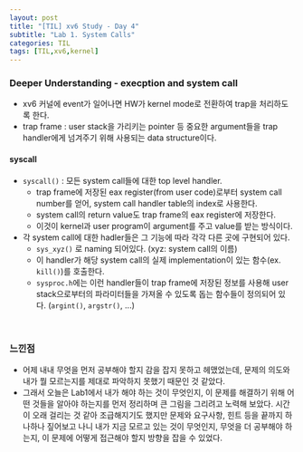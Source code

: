 ```yaml
---
layout: post
title: "[TIL] xv6 Study - Day 4"
subtitle: "Lab 1. System Calls"
categories: TIL
tags: [TIL,xv6,kernel]
---
```


### Deeper Understanding - execption and system call

- xv6 커널에 event가 일어나면 HW가 kernel mode로 전환하여 trap을 처리하도록 한다.
- trap frame : user stack을 가리키는 pointer 등 중요한 argument들을 trap handler에게 넘겨주기 위해 사용되는 data structure이다.

#### syscall
- `syscall()` : 모든 system call들에 대한 top level handler.
  - trap frame에 저장된 eax register(from user code)로부터 system call number를 얻어, system call handler table의 index로 사용한다.
  - system call의 return value도 trap frame의 eax register에 저장한다.
  - 이것이 kernel과 user program이 argument를 주고 value를 받는 방식이다.
- 각 system call에 대한 hadler들은 그 기능에 따라 각각 다른 곳에 구현되어 있다.
  - `sys_xyz()` 로 naming 되어있다. (xyz: system call의 이름)
  - 이 handler가 해당 system call의 실제 implementation이 있는 함수(ex. `kill()`)를 호출한다.
  - `sysproc.h`에는 이런 handler들이 trap frame에 저장된 정보를 사용해 user stack으로부터의 파라미터들을 가져올 수 있도록 돕는 함수들이 정의되어 있다. (`argint()`, `argstr()`, ...)

<br>

### 느낀점
- 어제 내내 무엇을 먼저 공부해야 할지 감을 잡지 못하고 헤맸었는데, 문제의 의도와 내가 뭘 모르는지를 제대로 파악하지 못했기 때문인 것 같았다.
- 그래서 오늘은 Lab1에서 내가 해야 하는 것이 무엇인지, 이 문제를 해결하기 위해 어떤 것들을 알아야 하는지를 먼저 정리하며 큰 그림을 그리려고 노력해 보았다. 시간이 오래 걸리는 것 같아 조급해지기도 했지만 문제와 요구사항, 힌트 등을 끝까지 하나하나 짚어보고 나니 내가 지금 모르고 있는 것이 무엇인지, 무엇을 더 공부해야 하는지, 이 문제에 어떻게 접근해야 할지 방향을 잡을 수 있었다.
